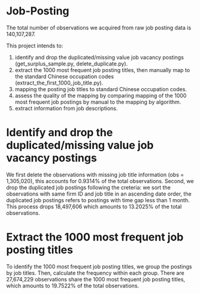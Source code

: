 # Job-Posting
The total number of observations we acquired from raw job posting data is 140,107,287.

This project intends to:
1. identify and drop the duplicated/missing value job vacancy postings (get_surplus_sample.py, delete_duplicate.py).
2. extract the 1000 most frequent job posting titles, then manually map to the standard Chinese occupation codes (extract_the_first_1000_job_title.py). 
3. mapping the posting job titles to standard Chinese occupation codes.
4. assess the quality of the mapping by comparing mapping of the 1000 most frequent job postings by manual to the mapping by algorithm. 
5. extract information from job descriptions. 


# Identify and drop the duplicated/missing value job vacancy postings
We first delete the observations with missing job title information (obs = 1,305,020), this accounts for 0.9314% of the total observations. 
Second, we drop the duplicated job postings following the creteria: we sort the observations with same firm ID and job title in an ascending date order, the duplicated job postings refers to postings with time gap less than 1 month. This process drops 18,497,606 which amounts to 13.2025% of the total observations.


# Extract the 1000 most frequent job posting titles
To identify the 1000 most frequent job posting titles, we group the postings by job titles. Then, calculate the frequency within each group. There are 27,674,229 observations share the 1000 most frequent job posting titles, which amounts to 19.7522% of the total observations.
